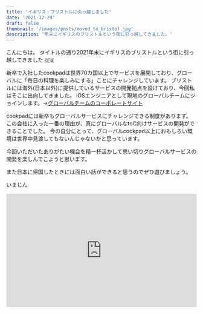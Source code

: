 ```yaml
---
title: 'イギリス・ブリストルに引っ越しました'
date: '2021-12-29'
draft: false
thumbnail: '/images/posts/moved_to_bristol.jpg'
description: '年末にイギリスのブリストルという街に引っ越してきました。'
---
```


こんにちは。
タイトルの通り2021年末にイギリスのブリストルという街に引っ越してきました 🇬🇧

新卒で入社したcookpadは世界70カ国以上でサービスを展開しており、グローバルに「毎日の料理を楽しみにする」ことにチャレンジしています。
ブリストルには海外(日本以外)に提供しているサービスの開発拠点を設けており、今回私はそこに出向してきました。
iOSエンジニアとして現地のグローバルチームにジョインします。→[グローバルチームのコーポレートサイト](https://www.cookpadteam.com/)

cookpadには新卒もグローバルサービスにチャレンジできる制度があります。
この会社に入った一番の理由が、真にグローバルなtoC向けサービスの開発ができることでした。
今の自分にとって、グローバルcookpad以上におもしろい環境は世界中見渡してもないんじゃないかと思っています。

今回いただいたありがたい機会を精一杯活かして思い切りグローバルサービスの開発を楽しんでこようと思います。

また日本に帰国したときには面白い話ができると思うのでぜひ遊びましょう。

いまじん

<iframe src="https://www.google.com/maps/embed?pb=!1m18!1m12!1m3!1d79534.02653549526!2d-2.660756756590073!3d51.468468089029074!2m3!1f0!2f0!3f0!3m2!1i1024!2i768!4f13.1!3m3!1m2!1s0x4871836681b3d861%3A0x8ee4b22e4b9ad71f!2z44Kk44Ku44Oq44K5IOODluODquOCueODiOODqw!5e0!3m2!1sja!2sjp!4v1637396938845!5m2!1sja!2sjp" width="100%" height="300" style="border:0;" allowfullscreen="" loading="lazy"></iframe>